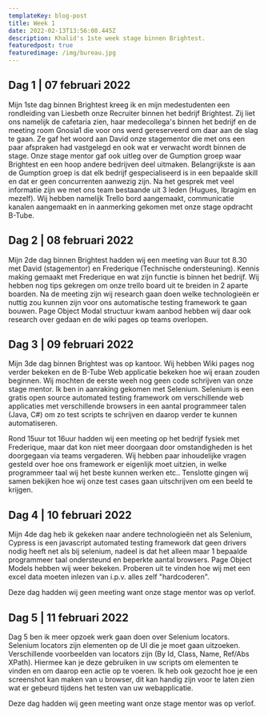 ```yaml
---
templateKey: blog-post
title: Week 1
date: 2022-02-13T13:56:08.445Z
description: Khalid's 1ste week stage binnen Brightest.
featuredpost: true
featuredimage: /img/bureau.jpg
---
```

## Dag 1 | 07 februari 2022

Mijn 1ste dag binnen Brightest kreeg ik en mijn medestudenten een rondleiding van Liesbeth onze Recruiter binnen het bedrijf Brightest. Zij liet ons namelijk de cafetaria zien, haar medecollega's binnen het bedrijf en de meeting room Gnosia1 die voor ons werd gereserveerd om daar aan de slag te gaan. Ze gaf het woord aan David onze stagementor die met ons een paar afspraken had vastgelegd en ook wat er verwacht wordt binnen de stage. Onze stage mentor gaf ook uitleg over de Gumption groep waar Brightest en een hoop andere bedrijven deel uitmaken. Belangrijkste is aan de Gumption groep is dat elk bedrijf gespecialiseerd is in een bepaalde skill en dat er geen concurrenten aanwezig zijn. Na het gesprek met veel informatie zijn we met ons team bestaande uit 3 leden (Hugues, Ibragim en mezelf). Wij hebben namelijk Trello bord aangemaakt, communicatie kanalen aangemaakt en in aanmerking gekomen met onze stage opdracht B-Tube.

## Dag 2 | 08 februari 2022

Mijn 2de dag binnen Brightest hadden wij een meeting van 8uur tot 8.30 met David (stagementor) en Frederique (Technische ondersteuning). Kennis making gemaakt met Frederique en wat zijn functie is binnen het bedrijf. Wij hebben nog tips gekregen om onze trello board uit te breiden in 2 aparte boarden. Na de meeting zijn wij research gaan doen welke technologieën er nuttig zou kunnen zijn voor ons automatische testing framework te gaan bouwen. Page Object Modal structuur kwam aanbod hebben wij daar ook research over gedaan en de wiki pages op teams overlopen. 

## Dag 3 | 09 februari 2022

Mijn 3de dag binnen Brightest was op kantoor. Wij hebben Wiki pages nog verder bekeken en de B-Tube Web applicatie bekeken hoe wij eraan zouden beginnen. Wij mochten de eerste weeh nog geen code schrijven van onze stage mentor. Ik ben in aanraking gekomen met Selenium. Selenium is een gratis open source automated testing framework om verschillende web applicaties met verschillende browsers in een aantal programmeer talen (Java, C#) om zo test scripts te schrijven en daarop verder te kunnen automatiseren.

Rond 15uur tot 16uur hadden wij een meeting op het bedrijf fysiek met Frederique, maar dat kon niet meer doorgaan door omstandigheden is het doorgegaan via teams vergaderen. Wij hebben paar inhoudelijke vragen gesteld over hoe ons framework er eigenlijk moet uitzien, in welke programmeer taal wij het beste kunnen werken etc.. Tenslotte gingen wij samen bekijken hoe wij onze test cases gaan uitschrijven om een beeld te krijgen. 

## Dag 4 | 10 februari 2022

Mijn 4de dag heb ik gekeken naar andere technologieën net als Selenium, Cypress is een javascript automated testing framework dat geen drivers nodig heeft net als bij selenium, nadeel is dat het alleen maar 1 bepaalde programmeer taal ondersteund en beperkte aantal browsers. Page Object Models hebben wij weer bekeken. Proberen uit te vinden hoe wij met een excel data moeten inlezen van i.p.v. alles zelf "hardcoderen".

Deze dag hadden wij geen meeting want onze stage mentor was op verlof.



## Dag 5 | 11 februari 2022

Dag 5 ben ik meer opzoek werk gaan doen over Selenium locators. Selenium locators zijn elementen op de UI die je moet gaan uitzoeken. Verschillende voorbeelden van locators zijn (By Id, Class, Name, Ref/Abs XPath). Hiermee kan je deze gebruiken in uw scripts om elementen te vinden en om daarop een actie op te voeren. Ik heb ook gezocht hoe je een screenshot kan maken van u browser, dit kan handig zijn voor te laten zien wat er gebeurd tijdens het testen van uw webapplicatie.

Deze dag hadden wij geen meeting want onze stage mentor was op verlof.